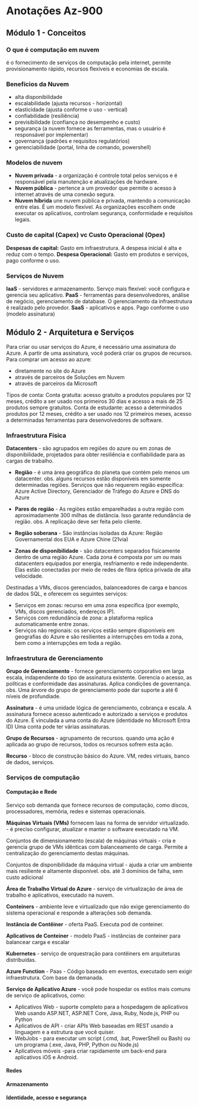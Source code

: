 # Anotações Az-900

## Módulo 1 - Conceitos
### O que é computação em nuvem
é o fornecimento de serviços de computação pela internet, permite provisionamento rápido, recursos flexíveis e economias de escala.

### Benefícios da Nuvem
- alta disponibilidade
- escalabilidade (ajusta recursos - horizontal)
- elasticidade (ajusta conforme o uso - vertical)
- confiabilidade (resiliência)
- previsibilidade (confiança no desempenho e custo)
- segurança (a nuvem fornece as ferramentas, mas o usuário é responsável por implementar)
- governança (padrões e requisitos regulatórios)
- gerenciabilidade (portal, linha de comando, powershell)

### Modelos de nuvem
- **Nuvem privada** - a organização é controle total pelos serviços e é responsável pela manutenção e atualizações de hardware.
- **Nuvem pública** - pertence a um provedor que permite o acesso à internet através de uma conexão segura.
- **Nuvem híbrida** une nuvem pública e privada, mantendo a comunicação entre elas. É um modelo flexível.
As organizações escolhem onde executar os aplicativos, controlam segurança, conformidade e requisitos legais.
### Custo de capital (Capex) vc Custo Operacional (Opex)
**Despesas de capital:** Gasto em infraestrutura. A despesa inicial é alta e reduz com o tempo.
**Despesa Operacional:** Gasto em produtos e serviços, pago conforme o uso. 

### Serviços de Nuvem
**IaaS** - servidores e armazenamento. Servço mais flexível: você configura e gerencia seu aplicativo.
**PaaS** - ferramentas para desenvolvedores, análise de negócio, gerenciamento de database. O gerenciamento da infraestrutura é realizado pelo provedor.
**SaaS** - aplicativos e apps. Pago conforme o uso (modelo assinatura)

## Módulo 2 - Arquitetura e Serviços
Para criar ou usar serviços do Azure, é necessário uma assinatura do Azure.
A partir de uma assinatura, você poderá criar os grupos de recursos. Para comprar um acesso ao azure:
- diretamente no site do Azure
- através de parceiros de Soluções em Nuvem
- através de parceiros da Microsoft

Tipos de conta:
Conta gratuita: acesso gratuito a produtos populares por 12 meses, crédito a ser usado nos primeiros 30 dias e acesso a mais de 25 produtos sempre gratuitos.
Conta de estudante: acesso a determinados produtos por 12 meses, crédito a ser usado nos 12 primeiros meses, acesso a determinadas ferramentas para desenvolvedores de software.

### Infraestrutura Física
**Datacenters** - são agrupados em regiões do azure ou em zonas de disponibilidade, projetados para obter resiliência e confiabilidade para as cargas de trabalho.

- **Região** - é uma área geográfica do planeta que contém pelo menos um datacenter.
obs. alguns recursos estão disponíveis em somente determinadas regiões.
Serviços que não requerem região específica: Azure Active Directory, Gerenciador de Tráfego do Azure e DNS do Azure

- **Pares de região** - As regiões estão emparelhadas a outra região com aproximadamente 300 milhas de distância. Isso garante redundância de região.
obs. A replicação deve ser feita pelo cliente.

- **Região soberana** - São instâncias isoladas da Azure: Região Governamental dos EUA e Azure Chine (21via)

- **Zonas de disponibilidade** - são datacenters separados fisicamente dentro de uma região Azure. Cada zona é composta por um ou mais datacenters equipados por energia, resfriamento e rede independente. Elas estão conectadas por meio de redes de fibra óptica privada de alta velocidade.

Destinadas a VMs, discos gerenciados, balanceadores de carga e bancos de dados SQL, e oferecem os seguintes serviços: 

- Serviços em zonas: recurso em uma zona específica (por exemplo, VMs, discos gerenciados, endereços IP).
- Serviços com redundância de zona: a plataforma replica automaticamente entre zonas. 
- Serviços não regionais: os serviços estão sempre disponíveis em geografias do Azure e são resilientes a interrupções em toda a zona, bem como a interrupções em toda a região.

### Infraestrutura de Gerenciamento
**Grupo de Gerenciamento** - fornece gerenciamento corporativo em larga escala, indapendente do tipo de assinatura existente. Gerencia o acesso, as políticas e conformidade das assinaturas. Aplica condições de governança.
obs. Uma árvore do grupo de gerenciamento pode dar suporte a até 6 níveis de profundiade.

**Assinatura** - é uma unidade lógica de gerenciamento, cobrança e escala.
A assinatura fornece acesso autenticado e autorizado a serviços e produtos do Azure. É vinculada a uma conta do Azure (identidade no Microsoft Entra ID)
Uma conta pode ter várias assinaturas.

**Grupo de Recursos** - agrupamento de recursos.
quando uma ação é aplicada ao grupo de recursos, todos os recursos sofrem esta ação.

**Recurso** - bloco de construção básico do Azure. VM, redes virtuais, banco de dados, serviços.

### Serviços de computação
#### Computação e Rede
Serviço sob demanda que fornece recursos de computação, como discos, processadores, memória, redes e sistemas operacionais. 

**Máquinas Virtuais (VMs)** fornecem Iaas na forma de servidor virtualizado. - é preciso configurar, atualizar e manter o software executado na VM.

Conjuntos de dimensionamento (escala) de máquinas virtuais - cria e gerencia grupo de VMs idênticas com balanceamento de carga. Permite a centralização do gerenciamento destas máquinas.

Conjuntos de disponibilidade da máquina virtual - ajuda a criar um ambiente mais resiliente e altamente disponível.
obs. até 3 domínios de falha, sem custo adicional

**Área de Trabalho Virtual do Azure** - serviço de virtualização de área de trabalho e aplicativos, executado na nuvem. 

**Conteiners** - ambiente leve e virtualizado que não exige gerenciamento do sistema operacional e responde a alterações sob demanda.

**Instância de Contêiner** - oferta PaaS. Executa pod de conteiner.

**Aplicativos de Conteiner** - modelo PaaS - instâncias de conteiner para balancear carga e escalar

**Kubernetes** - serviço de orquestração para contêiners em arquiteturas distribuídas.

**Azure Function** - Paas - Código baseado em eventos, executado sem exigir infraestrutura. Com base da demanada.

**Serviço de Aplicativo Azure** - você pode hospedar os estilos mais comuns de serviço de aplicativos, como:

- Aplicativos Web -  suporte completo para a hospedagem de aplicativos Web usando ASP.NET, ASP.NET Core, Java, Ruby, Node.js, PHP ou Python
- Aplicativos de API - criar APIs Web baseadas em REST usando a linguagem e a estrutura que você quiser.
- WebJobs - para executar um script (.cmd, .bat, PowerShell ou Bash) ou um programa (.exe, Java, PHP, Python ou Node.js) 
- Aplicativos móveis -para criar rapidamente um back-end para aplicativos iOS e Android.

#### Redes

#### Armazenamento

#### Identidade, acesso e segurança


